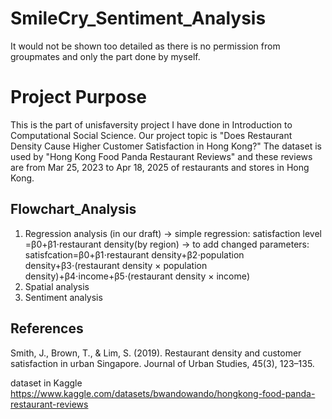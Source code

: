 # SmileCry_Sentiment_Analysis
It would not be shown too detailed as there is no permission from groupmates and only the part done by myself.

# Project Purpose
This is the part of unisfaversity project I have done in Introduction to Computational Social Science. Our project topic is "Does Restaurant Density Cause Higher Customer Satisfaction in Hong Kong?"
The dataset is used by "Hong Kong Food Panda Restaurant Reviews" and these reviews are from Mar 25, 2023 to Apr 18, 2025 of restaurants and stores in Hong Kong. 


## Flowchart_Analysis
1. Regression analysis (in our draft)
-> simple regression: satisfaction level =β0+β1⋅restaurant density(by region) 
-> to add changed parameters: satisfcation=β0+β1⋅restaurant density+β2⋅population density+β3⋅(restaurant density × population density)+β4⋅income+β5⋅(restaurant density × income)
2. Spatial analysis
3. Sentiment analysis


## References
Smith, J., Brown, T., & Lim, S. (2019). Restaurant density and customer satisfaction in urban
Singapore. Journal of Urban Studies, 45(3), 123–135.

dataset in Kaggle https://www.kaggle.com/datasets/bwandowando/hongkong-food-panda-restaurant-reviews

